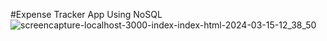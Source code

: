 #Expense Tracker App Using NoSQL
![screencapture-localhost-3000-index-index-html-2024-03-15-12_38_50](https://github.com/SPrathamesh15/groupChatApp/assets/82035865/43be7e7d-8393-4c36-8928-b5f02fe5a917)
